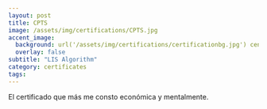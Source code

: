 ```yaml
---
layout: post
title: CPTS
image: /assets/img/certifications/CPTS.jpg
accent_image:
  background: url('/assets/img/certifications/certificationbg.jpg') center/cover
  overlay: false
subtitle: "LIS Algorithm"
category: certificates
tags: 
---
```


El certificado que más me consto económica y mentalmente. 
